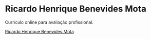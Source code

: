 <h1>Ricardo Henrique Benevides Mota</h1>
<p>Currículo online para avaliação profissional.</p>
<a href="http://ricardohenrique.github.io" target="blank">Ricardo Henrique Benevides Mota</a>
